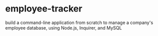 # employee-tracker
build a command-line application from scratch to manage a company's employee database, using Node.js, Inquirer, and MySQL
